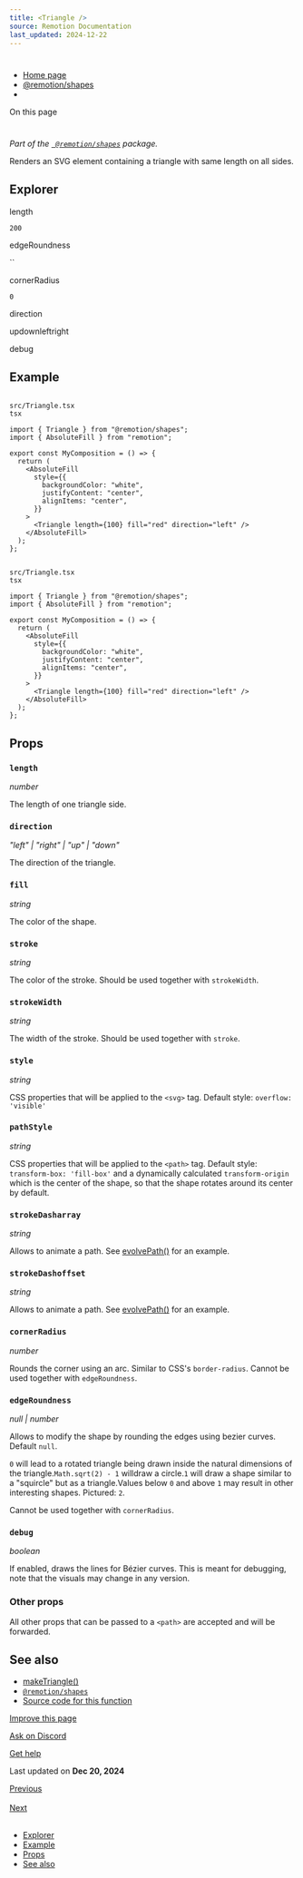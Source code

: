 ```yaml
---
title: <Triangle />
source: Remotion Documentation
last_updated: 2024-12-22
---
```


# <Triangle />

- [Home page](/)
- [@remotion/shapes](/docs/shapes/)
- <Triangle />

On this page

# <Triangle />

_Part of the [` @remotion/shapes`](/docs/shapes) package._

Renders an SVG element containing a triangle with same length on all sides.

## Explorer [​](\#explorer "Direct link to Explorer")

length

`200`

edgeRoundness

``

cornerRadius

`0`

direction

updownleftright

debug

## Example [​](\#example "Direct link to Example")

```

src/Triangle.tsx
tsx

import { Triangle } from "@remotion/shapes";
import { AbsoluteFill } from "remotion";

export const MyComposition = () => {
  return (
    <AbsoluteFill
      style={{
        backgroundColor: "white",
        justifyContent: "center",
        alignItems: "center",
      }}
    >
      <Triangle length={100} fill="red" direction="left" />
    </AbsoluteFill>
  );
};
```

```

src/Triangle.tsx
tsx

import { Triangle } from "@remotion/shapes";
import { AbsoluteFill } from "remotion";

export const MyComposition = () => {
  return (
    <AbsoluteFill
      style={{
        backgroundColor: "white",
        justifyContent: "center",
        alignItems: "center",
      }}
    >
      <Triangle length={100} fill="red" direction="left" />
    </AbsoluteFill>
  );
};
```

## Props [​](\#props "Direct link to Props")

### `length`

_number_

The length of one triangle side.

### `direction`

_"left" \| "right" \| "up" \| "down"_

The direction of the triangle.

### `fill`

_string_

The color of the shape.

### `stroke`

_string_

The color of the stroke. Should be used together with `strokeWidth`.

### `strokeWidth`

_string_

The width of the stroke. Should be used together with `stroke`.

### `style`

_string_

CSS properties that will be applied to the `<svg>` tag. Default style: `overflow: 'visible'`

### `pathStyle`

_string_

CSS properties that will be applied to the `<path>` tag. Default style: `transform-box: 'fill-box'` and a dynamically calculated `transform-origin` which is the center of the shape, so that the shape rotates around its center by default.

### `strokeDasharray`

_string_

Allows to animate a path. See [evolvePath()](/docs/paths/evolve-path) for an example.

### `strokeDashoffset`

_string_

Allows to animate a path. See [evolvePath()](/docs/paths/evolve-path) for an example.

### `cornerRadius`

_number_

Rounds the corner using an arc. Similar to CSS's `border-radius`. Cannot be used together with `edgeRoundness`.

### `edgeRoundness`

_null \| number_

Allows to modify the shape by rounding the edges using bezier curves. Default `null`.

`0` will lead to a rotated triangle being drawn inside the natural dimensions of the triangle.`Math.sqrt(2) - 1` willdraw a circle.`1` will draw a shape similar to a "squircle" but as a triangle.Values below `0` and above `1` may result in other interesting shapes. Pictured: `2`.

Cannot be used together with `cornerRadius`.

### `debug`

_boolean_

If enabled, draws the lines for Bézier curves. This is meant for debugging, note that the visuals may change in any version.

### Other props

All other props that can be passed to a `<path>` are accepted and will be forwarded.

## See also [​](\#see-also "Direct link to See also")

- [makeTriangle()](/docs/shapes/triangle)
- [`@remotion/shapes`](/docs/shapes)
- [Source code for this function](https://github.com/remotion-dev/remotion/blob/main/packages/shapes/src/components/triangle.tsx)

[Improve this page](https://github.com/remotion-dev/remotion/edit/main/packages/docs/docs/shapes/triangle.mdx)

[Ask on Discord](https://remotion.dev/discord)

[Get help](/docs/get-help)

Last updated on **Dec 20, 2024**

[Previous\
\
<Rect />](/docs/shapes/rect) [Next\
\
<Circle />](/docs/shapes/circle)

- [Explorer](#explorer)
- [Example](#example)
- [Props](#props)
- [See also](#see-also)
